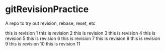 # gitRevisionPractice
A repo to try out revision, rebase, reset, etc

this is revision 1
this is revision 2
this is revision 3
this is revision 4
this is revision 5
this is revision 6
this is revision 7
this is revision 8
this is revision 9
this is revision 10
this is revision 11
